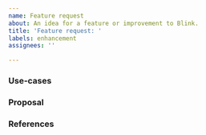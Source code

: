 ```yaml
---
name: Feature request
about: An idea for a feature or improvement to Blink.
title: 'Feature request: '
labels: enhancement
assignees: ''

---
```

### Use-cases
<!---
In order to properly evaluate a feature request, it is necessary to understand the use-cases for it.

Please describe below the _end goal_ you are trying to achieve that has led you to request this feature.

Please keep this section focused on the problem and not on the suggested solution. We'll get to that in a moment, below!
-->

### Proposal
<!---
If you have an idea for a way to address the problem via a change, please describe it below.

If you're not sure of some details, don't worry! When we evaluate the feature request we may suggest modifications.
-->

### References
<!--
Anything else, such as links to other issues or examples, that didn't seem to fit above.
-->
